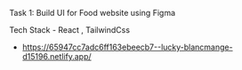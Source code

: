 
 Task 1: Build UI for Food website using Figma 

Tech Stack - React , TailwindCss
- https://65947cc7adc6ff163ebeecb7--lucky-blancmange-d15196.netlify.app/

